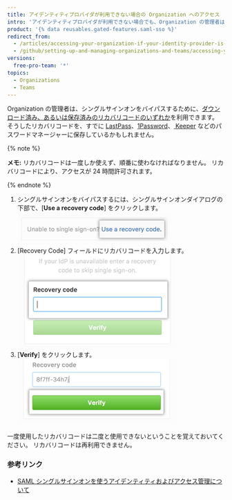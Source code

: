 ```yaml
---
title: アイデンティティプロバイダが利用できない場合の Organization へのアクセス
intro: 'アイデンティティプロバイダが利用できない場合でも、Organization の管理者はシングルサインオンをバイパスし、リカバリコードを利用して {% data variables.product.product_name %}にサインインできます。'
product: '{% data reusables.gated-features.saml-sso %}'
redirect_from:
  - /articles/accessing-your-organization-if-your-identity-provider-is-unavailable
  - /github/setting-up-and-managing-organizations-and-teams/accessing-your-organization-if-your-identity-provider-is-unavailable
versions:
  free-pro-team: '*'
topics:
  - Organizations
  - Teams
---
```


Organization の管理者は、シングルサインオンをバイパスするために、[ダウンロード済み、あるいは保存済みのリカバリコードのいずれか](/articles/downloading-your-organization-s-saml-single-sign-on-recovery-codes)を利用できます。 そうしたリカバリコードを、すでに [ LastPass](https://lastpass.com/)、[1Password](https://1password.com/)、[ Keeper](https://keepersecurity.com/) などのパスワードマネージャーに保存しているかもしれません。

{% note %}

**メモ:** リカバリコードは一度しか使えず、順番に使わなければなりません。 リカバリコードにより、アクセスが 24 時間許可されます。

{% endnote %}

1. シングルサインオンをバイパスするには、シングルサインオンダイアログの下部で、[**Use a recovery code**] をクリックします。 ![リカバリコードを入力するためのリンク](/assets/images/help/saml/saml_use_recovery_code.png)
2. [Recovery Code] フィールドにリカバリコードを入力します。 ![リカバリコードを入力するフィールド](/assets/images/help/saml/saml_recovery_code_entry.png)
3. [**Verify**] をクリックします。 ![リカバリコードを検証するボタン](/assets/images/help/saml/saml_verify_recovery_codes.png)

一度使用したリカバリコードは二度と使用できないということを覚えておいてください。 リカバリコードは再利用できません。

### 参考リンク

- [SAML シングルサインオンを使うアイデンティティおよびアクセス管理について](/articles/about-identity-and-access-management-with-saml-single-sign-on)
